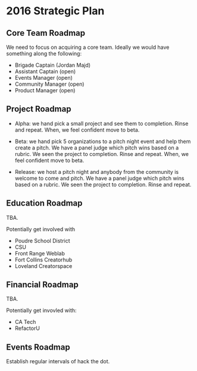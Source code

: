 # 2016 Strategic Plan

## Core Team Roadmap

We need to focus on acquiring a core team. Ideally we would have something along the following:

- Brigade Captain (Jordan Majd)
- Assistant Captain (open)
- Events Manager (open)
- Community Manager (open)
- Product Manager (open)

## Project Roadmap

- Alpha: we hand pick a small project and see them to completion. Rinse and repeat. When, we feel confident move to beta.

- Beta: we hand pick 5 organizations to a pitch night event and help them create a pitch. We have a panel judge which pitch wins based on a rubric. We seen the project to completion. Rinse and repeat. When, we feel confident move to beta.

- Release: we host a pitch night and anybody from the community is welcome to come and pitch.  We have a panel judge which pitch wins based on a rubric. We seen the project to completion. Rinse and repeat.

## Education Roadmap

TBA.

Potentially get involved with

- Poudre School District
- CSU
- Front Range Weblab
- Fort Collins Creatorhub
- Loveland Creatorspace

## Financial Roadmap

TBA.

Potentially get invovled with:

- CA Tech
- RefactorU

## Events Roadmap

Establish regular intervals of hack the dot.

